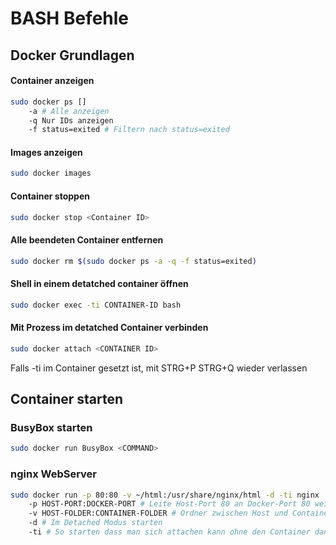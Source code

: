 # BASH Befehle

## Docker Grundlagen
#### Container anzeigen
``` bash
sudo docker ps []
	-a # Alle anzeigen
	-q Nur IDs anzeigen
	-f status=exited # Filtern nach status=exited
```

#### Images anzeigen
``` bash
sudo docker images
```

#### Container stoppen
``` bash
sudo docker stop <Container ID>
```

#### Alle beendeten Container entfernen
``` bash
sudo docker rm $(sudo docker ps -a -q -f status=exited)
```

#### Shell in einem detatched container öffnen
``` bash
sudo docker exec -ti CONTAINER-ID bash
```

#### Mit Prozess im detatched Container verbinden
``` bash
sudo docker attach <CONTAINER ID>
```
Falls -ti im Container gesetzt ist, mit STRG+P STRG+Q wieder verlassen

## Container starten
### BusyBox starten
``` bash
sudo docker run BusyBox <COMMAND>
```

### nginx WebServer
``` bash
sudo docker run -p 80:80 -v ~/html:/usr/share/nginx/html -d -ti nginx
	-p HOST-PORT:DOCKER-PORT # Leite Host-Port 80 an Docker-Port 80 weiter
	-v HOST-FOLDER:CONTAINER-FOLDER # Ordner zwischen Host und Container verknüpfen
	-d # Im Detached Modus starten
	-ti	# So starten dass man sich attachen kann ohne den Container danach beenden zu müssen
```
